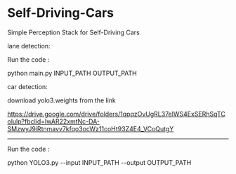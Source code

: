 # Self-Driving-Cars
Simple Perception Stack for Self-Driving Cars

lane detection:

Run the code :

python main.py INPUT_PATH OUTPUT_PATH



car detection:


download yolo3.weights from the link

https://drive.google.com/drive/folders/1qpqzOvUgRL37elWS4ExSERhSqTColulp?fbclid=IwAR22xmtNc-DA-SMzwyJ9iRtnmavv7kfqo3ocWz11coHt93Z4E4_VCoQutgY  
___________________________________________________________________________________________________________

Run the code :

python YOLO3.py --input INPUT_PATH --output OUTPUT_PATH


